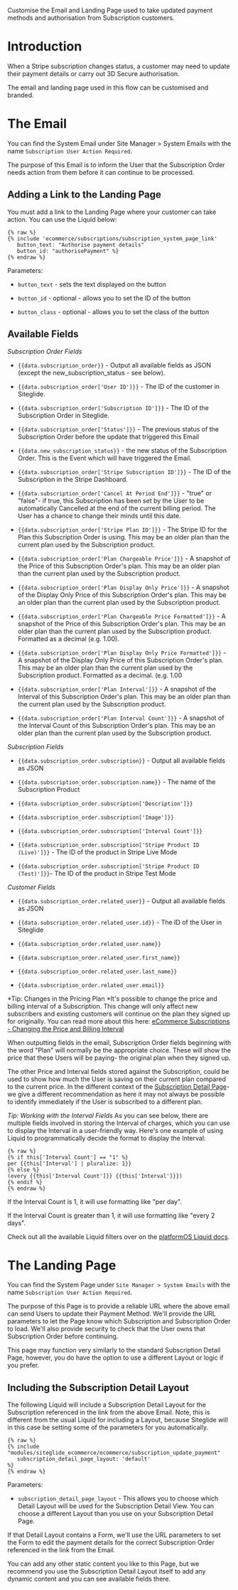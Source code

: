 Customise the Email and Landing Page used to take updated payment methods and authorisation from Subscription customers.

# Introduction

When a Stripe subscription changes status, a customer may need to update their payment details or carry out 3D Secure authorisation.&#x20;

The email and landing page used in this flow can be customised and branded.&#x20;

# The Email

You can find the System Email under Site Manager > System Emails with the name `Subscription User Action Required`.&#x20;

The purpose of this Email is to inform the User that the Subscription Order needs action from them before it can continue to be processed.&#x20;

## Adding a Link to the Landing Page

You must add a link to the Landing Page where your customer can take action. You can use the Liquid below:

```liquid
{% raw %}
{% include 'ecommerce/subscriptions/subscription_system_page_link'
   button_text: "Authorise payment details"
   button_id: "authorisePayment" %}
{% endraw %}
```

Parameters:

*   `button_text` -  sets the text displayed on the button

*   `button_id` - optional - allows you to set the ID of the button

*   `button_class` - optional - allows you to set the class of the button

## Available Fields

*Subscription Order Fields*

*   `{{data.subscription_order}}` - Output all available fields as JSON (except the new\_subscription\_status - see below).

*   `{{data.subscription_order['User ID']}}` - The ID of the customer in Siteglide.

*   `{{data.subscription_order['Subscription ID']}}` - The ID of the Subscription Order in Siteglide.

*   `{{data.subscription_order['Status']}}` - The previous status of the Subscription Order before the update that triggered this Email

*   `{{data.new_subscription_status}}` - the new status of the Subscription Order. This is the Event which will have triggered the Email.

*   `{{data.subscription_order['Stripe Subscription ID']}}` - The ID of the Subscription in the Stripe Dashboard.

*   `{{data.subscription_order['Cancel At Period End']}}` - "true" or "false"- if true, this Subscription has been set by the User to be automatically Cancelled at the end of the current billing period. The User has a chance to change their minds until this date.

*   `{{data.subscription_order['Stripe Plan ID']}}` - The Stripe ID for the Plan this Subscription Order is using. This may be an older plan than the current plan used by the Subscription product.

*   `{{data.subscription_order['Plan Chargeable Price']}}` - A snapshot of the Price of this Subscription Order's plan. This may be an older plan than the current plan used by the Subscription product.

*   `{{data.subscription_order['Plan Display Only Price']}}` - A snapshot of the Display Only Price of this Subscription Order's plan. This may be an older plan than the current plan used by the Subscription product.

*   `{{data.subscription_order['Plan Chargeable Price Formatted']}}` - A snapshot of the Price of this Subscription Order's plan. This may be an older plan than the current plan used by the Subscription product. Formatted as a decimal (e.g. 1.00).

*   `{{data.subscription_order['Plan Display Only Price Formatted']}}` - A snapshot of the Display Only Price of this Subscription Order's plan. This may be an older plan than the current plan used by the Subscription product. Formatted as a decimal. (e.g. 1.00

*   `{{data.subscription_order['Plan Interval']}}` - A snapshot of the Interval of this Subscription Order's plan. This may be an older plan than the current plan used by the Subscription product.

*   `{{data.subscription_order['Plan Interval Count']}}` - A snapshot of the Interval Count of this Subscription Order's plan. This may be an older plan than the current plan used by the Subscription product.

*Subscription Fields*

*   `{{data.subscription_order.subscription}}` - Output all available fields as JSON

*   `{{data.subscription_order.subscription.name}}` - The name of the Subscription Product

*   `{{data.subscription_order.subscription['Description']}}`

*   `{{data.subscription_order.subscription['Image']}}`

*   `{{data.subscription_order.subscription['Interval Count']}}`

*   `{{data.subscription_order.subscription['Stripe Product ID (Live)']}}` - The ID of the product in Stripe Live Mode

*   `{{data.subscription_order.subscription['Stripe Product ID (Test)']}}`- The ID of the product in Stripe Test Mode

*Customer Fields*

*   `{{data.subscription_order.related_user}}` - Output all available fields as JSON

*   `{{data.subscription_order.related_user.id}}` - The ID of the User in Siteglide

*   `{{data.subscription_order.related_user.name}}`&#x20;

*   `{{data.subscription_order.related_user.first_name}}`

*   `{{data.subscription_order.related_user.last_name}}`

*   `{{data.subscription_order.related_user.email}}`

*Tip: Changes in the Pricing Plan
*It's possible to change the price and billing interval of a Subscription. This change will only affect new subscribers and existing customers will continue on the plan they signed up for originally. You can read more about this here: [eCommerce Subscriptions - Changing the Price and Billing Interval](/eCommerce/get-started-ecommerce/subscriptions/managing-subscriptions/changing-price-and-billing-interval.md)

When outputting fields in the email, Subscription Order fields beginning with the word "Plan" will normally be the appropriate choice. These will show the price that these Users will be paying- the original plan when they signed up.

The other Price and Interval fields stored against the Subscription, could be used to show how much the User is saving on their current plan compared to the current price. In the different context of the [Subscription Detail Page](/eCommerce/get-started-ecommerce/subscriptions/subscriptions-detail.md)- we give a different recommendation as here it may not always be possible to identify immediately if the User is subscribed to a different plan.

*Tip: Working with the Interval Fields*
As you can see below, there are multiple fields involved in storing the Interval of charges, which you can use to display the Interval in a user-friendly way. Here's one example of using Liquid to programmatically decide the format to display the Interval:

```liquid
{% raw %}
{% if this['Interval Count'] == "1" %}
per {{this['Interval'] | pluralize: 1}}
{% else %}
(every {{this['Interval Count']}} {{this['Interval']}})
{% endif %}
{% endraw %}
```

If the Interval Count is 1, it will use formatting like "per day".

If the Interval Count is greater than 1, it will use formatting like "every 2 days".&#x20;

Check out all the available Liquid filters over on the [platformOS Liquid docs](https://documentation.platformos.com/api-reference/liquid/introduction).

# The Landing Page

You can find the System Page under `Site Manager > System Emails` with the name `Subscription User Action Required`.&#x20;

The purpose of this Page is to provide a reliable URL where the above email can send Users to update their Payment Method. We'll provide the URL parameters to let the Page know which Subscription and Subscription Order to load. We'll also provide security to check that the User owns that Subscription Order before continuing.&#x20;

This page may function very similarly to the standard Subscription Detail Page, however, you do have the option to use a different Layout or logic if you prefer.&#x20;

## Including the Subscription Detail Layout

The following Liquid will include a Subscription Detail Layout for the Subscription referenced in the link from the above Email. Note, this is different from the usual Liquid for including a Layout, because Siteglide will in this case be setting some of the parameters for you automatically.&#x20;

```liquid
{% raw %}
{% include "modules/siteglide_ecommerce/ecommerce/subscription_update_payment"
   subscription_detail_page_layout: 'default' 
%}
{% endraw %}
```

Parameters:

*   `subscription_detail_page_layout` - This allows you to choose which Detail Layout will be used for the Subscription Detail View. You can choose a different Layout than you use on your Subscription Detail Page.

If that Detail Layout contains a Form, we'll use the URL parameters to set the Form to edit the payment details for the correct Subscription Order referenced in the link from the Email.&#x20;

You can add any other static content you like to this Page, but we recommend you use the Subscription Detail Layout itself to add any dynamic content and you can see available fields there.
